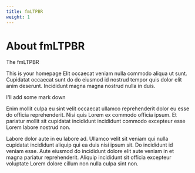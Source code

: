 ```yaml
---
title: fmLTPBR
weight: 1
---
```


# About fmLTPBR

The fmLTPBR 



This is your homepage Elit occaecat veniam nulla commodo aliqua ut sunt. Cupidatat occaecat sunt do do eiusmod id nostrud tempor quis dolor elit anim deserunt. Incididunt magna magna nostrud nulla in duis.

I'll add some mark down

Enim mollit culpa eu sint velit occaecat ullamco reprehenderit dolor eu esse do officia reprehenderit. Nisi quis Lorem ex commodo officia ipsum. Et pariatur mollit sit cupidatat incididunt incididunt commodo excepteur esse Lorem labore nostrud non.

Labore dolor aute in eu labore ad. Ullamco velit sit veniam qui nulla cupidatat incididunt aliquip qui ea duis nisi ipsum sit. Do incididunt id veniam esse. Aute eiusmod do incididunt dolore elit aute veniam in et magna pariatur reprehenderit. Aliquip incididunt sit officia excepteur voluptate Lorem dolore cillum non nulla culpa sint non.
